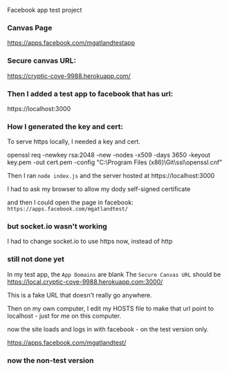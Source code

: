 Facebook app test project

### Canvas Page
https://apps.facebook.com/mgatlandtestapp

### Secure canvas URL:
https://cryptic-cove-9988.herokuapp.com/

### Then I added a test app to facebook that has url:
https://localhost:3000

### How I generated the key and cert:

To serve https locally, I needed a key and cert.

openssl req -newkey rsa:2048 -new -nodes -x509 -days 3650 -keyout key.pem -out cert.pem -config "C:\Program Files (x86)\Git\ssl\openssl.cnf"

Then I ran `node index.js` and the server hosted at https://localhost:3000

I had to ask my browser to allow my dody self-signed certificate

and then I could open the page in facebook: `https://apps.facebook.com/mgatlandtest/`

### but socket.io wasn't working

I had to change socket.io to use https now, instead of http

### still not done yet

In my test app, the `App Domains` are blank
The `Secure Canvas URL` should be https://local.cryptic-cove-9988.herokuapp.com:3000/

This is a fake URL that doesn't really go anywhere.

Then on my own computer, I edit my HOSTS file to make that url point to localhost - just for me on this computer.

now the site loads and logs in with facebook - on the test version only.

https://apps.facebook.com/mgatlandtest/

### now the non-test version